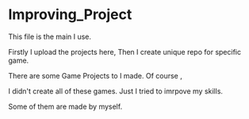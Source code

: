 # Improving_Project

This file is the main I use.

Firstly I upload the projects here, Then I create unique repo for specific game.

There are some Game Projects to I made. Of course ,

I didn't create all of these games. Just I tried to imrpove my skills.

Some of them are made by myself.
